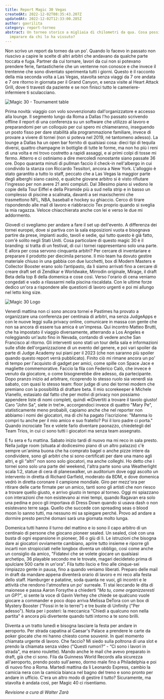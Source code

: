 ```yaml
---
title: Report Magic 30 Vegas
createdAt: 2022-12-02T08:35:43.207Z
updatedAt: 2022-12-02T12:33:00.285Z
author: gavrilita
category: report-torneo
abstract: Un torneo storico a migliaia di chilometri da qua. Cosa possiamo
  imparare da chi lo ha vissuto?
---
```

Non scrivo un report da torneo da un po'. Quando lo facevo in passato non riuscivo a capire le scelte di altri arbitri che andavano da qualche parte toccata e fuga. Partner da cui tornare, lavori da cui non si potevano prendere ferie, fantasticherie che un ventenne non conosce e che invece il trentenne che sono diventato sperimenta tutti i giorni. Questo è il racconto della mia seconda volta a Las Vegas, stavolta senza viaggi da 7 ore andata e 7 ore ritorno in giornata per il Grand Canyon, e senza visite al Heart Attack Grill, dove ti travesti da paziente e se non finisci tutto le cameriere-infermiere ti sculacciano.

![Magic 30 - Tournament table](/uploads/magic-30-tables.png)

Prima novità: viaggio con volo sovvenzionato dall'organizzatore e accesso alla lounge. Il segmento lungo da Roma a Dallas l'ho passato scrivendo offline il report di una conferenza su un software che utilizzo al lavoro e preparandomi per un colloquio per cui spero mi chiameranno, inseguendo un posto fisso per dare stabilità alla programmazione familiare, invece di provare a vivere di tornei (non si poteva nel 2019, né tantomeno adesso). La lounge a Dallas ha un open bar fornito di qualsiasi cosa: dieci tipi di tequila diversi, quattro champagne in bottiglie di tutte le forme, ma non ho più i reni di una volta e mi trovo costretto a rapidi assaggi, e ai primi colpi di tosse mi fermo. Atterro e ci ostiniamo a dire mercoledì nonostante siano passate 36 ore. Dopo quaranta minuti di pullman faccio il check-in nell'albergo in cui condivido la stanza con Riccardo Tessitori, ancora a New York. L'alloggio è stato garantito a tutto lo staff, peccato che a Las Vegas la maggior parte degli alberghi siano casinò, e qualche giovane arbitro si è visto rifiutare l'ingresso per non avere 21 anni compiuti. Dal 38esimo piano si vedono le copie della Tour Eiffel e della Piramide più a sud nella strip e in basso un complesso di piscine a scalinata, davanti a sei maxischermi che trasmettono NFL, NBA, baseball e hockey su ghiaccio. Cerco di tirare rispondendo alle mail di lavoro e riabbraccio Tex proprio quando si sveglia la mia ragazza. Veloce chiacchierata anche con lei e verso le due mi addormento.

Giovedì ci svegliamo per andare a fare il set up dell'evento. A differenza dei tornei europei, dove si partiva con la sala esposizioni vuota e bisognava partire da prese, impianti audio, tavoli e sedie, qui tutto questo è già fatto, com'è solito negli Stati Uniti. Cosa particolare di questo magic 30 è il branding: si tratta di un festival, di cui i tornei rappresentano solo una parte. E allora per cosa servono cinquanta arbitri? Per cercare di inventariare e preparare il prodotto per diecimila persone. Il mio team ha dovuto gestire materiale chiuso in una gabbia con due lucchetti, box di Modern Masters e Collector Booster erano solo l’antipasto, da lì siamo arrivati fino a cercare di creare draft set di Zendikar e Worldwake, Mirrodin originale, Mirage, il draft Beta della top 8 della domenica e cose così. Verso l'orario di cena veniamo congedati e vado a rilassarmi nella piscina riscaldata. Con le ultime forze dedico un'ora a rispondere alle questioni di lavoro urgenti e poi mi allungo nel letto king size.

![Magic 30 Logo](/uploads/magic-30-logo.png)

Venerdì mattina non ci sono ancora tornei e Pastimes ha provato a organizzare una conferenza per centinaia di arbitri, ma senza JudgeApps e con le nuove leggi sulla privacy online, comunicare in massa con gente che non sa ancora di essere tua amica è un'impresa. Qui incontro Matteo Brutti, che ha impostato il viaggio diversamente, atterrando a Los Angeles e noleggiando un'auto fino in Nevada, contando di vedere anche San Francisco al ritorno. Gli interventi sono stati un tour della sala e informazioni sulle sfide dell'organizzazione di un evento del genere, e poi vari spoiler da parte di Judge Academy sui piani per il 2023 (che non saranno più spoiler quando questo report verrà pubblicato). Finito ciò mi rimane ancora un po' di tempo per l'acquisto di gadget per amici, come spille con Space Jace e magliette commemorative. Faccio la fila con Federico Calò, che invece è venuto da giocatore, o come bisognerebbe dire adesso, da partecipante. Dopo pranzo inizio ad arbitrare, ricoprendo lo stesso ruolo sia venerdì sia sabato, con quasi lo stesso team: floor judge di uno dei tornei modern che premiano con la possibilità di draftare beta. Il mio scorekeeper è Michele Vianello, estasiato dal fatto che per motivi di privacy non possiamo appendere liste di nomi completi, quindi ≪Divertiti a trovare il tavolo giusto! Caro "John Sa", siete in tre!≫, accorgendoci invece di quattro "Mary Pe", statisticamente meno probabili, capiamo anche che nel reporter non abbiamo i nomi dei giocatori, ma di chi ha pagato l'iscrizione: "Mamma lo compri tu anche per il mio amico e suo fratello? Poi il loro padre ci porta." Quando incrociate Tex e volete farlo diventare paonazzo, chiedetegli del Team Trios, in cui ci sono tutti i giocatori ma senza team assegnato.

E fu sera e fu mattina. Sabato inizio tardi di nuovo ma mi reco in sala presto. Nella judge room (situata al dodicesimo piano di un altro palazzo) c'è sempre un'anima buona che ha comprato bagel o anche pizze intere da condividere, sono gli arbitri che si sono certificati per dare una mano agli altri, e gli “altri” non sono solo giocatori, ma anche colleghi. Ho detto che i tornei sono solo una parte del weekend, l'altra parte sono una Weatherlight scala 1:2, statue di cera di planeswalker, un auditorium dove oggi ascolto un intervento in diretta di Richard Garfield, moderato da BDM, e dove domenica vedrò in diretta coronare il campione mondiale. Giro per mezz'ora per ritirare delle carte firmate per un amico, tanti sono gli artisti che non riesco a trovare quello giusto, e arrivo giusto in tempo al torneo. Oggi mi spiazzano con interazioni che non esistevano ai miei tempi, quando Ragavan era solo una pedina e poco gli importava di Dress Down quando si usava dash o non esistevano terre saga. Quello che succede con spreading seas o blood moon lo sanno tutti, ma nessuno mi sa spiegare perché. Provo ad andare a dormire presto perché domani sarà una giornata molto lunga.

Domenica tutti hanno il turno del mattino e io sono il capo arbitro di un centinaio di persone che giocano pioneer sealed. Un sealed, cioè con una busta di ogni espansione in pioneer, 36 o giù di lì. Le istruzioni che bisogna dare ai giocatori ovviamente cambiano, aprire tutto insieme e riporre gli incarti non stropicciati nelle longbox diventa un obbligo, così come anche un consiglio da amico, "Fidatevi che se volete giocare un qualsiasi archetipo, 36 playable secondo me le trovate, magari decidetelo prima di spulciare 500 carte in un'ora". Fila tutto liscio e fino alle cinque-sei rimpiazzo gente in pausa, fino a quando veniamo liberati. Preparo delle mail in draft da mandare appena diventerà orario di lavoro e mi reco alla festa dello staff. Hamburger e patatine, soda quanta ne vuoi, gli incontri e le attività che rendono l'atmosfera un po' surreale. Ti stai leccando le dita di maionese e passa Aaron Forsythe a chiederti *"Ma tu, come organizzeresti un GP?"*, si sente la voce di Gavin Verhey che chiede se qualcuno vuole giocare a commander e poco dopo arriva Melissa DeTora con un box di Mystery Booster ("Fossi in te lo terrei") e tre buste di Unfinity ("Per adesso"). Nota per i posteri: la meccanica "Chiedi a qualcuno non nella partita" è ancora più divertente quando tutti intorno a te sono brilli.

Diventa a un tratto lunedì e bisogna lasciare la festa per andare in aeroporto. Per strada capatina al Caesar's Palace a prendere le carte da poker giocate che mi hanno chiesto come souvenir. In quel momento chiamata urgente di lavoro. Che faccio? Mi siedo sulla poltrona di una slot e prendo la chiamata senza video ("Questi rumori?” - “Ci sono i lavori in strada", ma erano roulette). Mando anche le mail che avevo preparato in draft, già che ci sono. Fila da Guinness World Records alla sicurezza all'aeroporto, prendo posto sull'aereo, dormo male fino a Philadelphia e poi di nuovo fino a Roma. Martedì mattina da lì Leonardo Express, cambio la camicia nera con la camicia bianca nel bagno del treno e sono pronto per andare in ufficio. C'era un altro modo di gestire il tutto? Sicuramente, ma stavolta è andata così, per Magic 40 ci risentiamo.

*Revisione a cura di Walter Zarà*